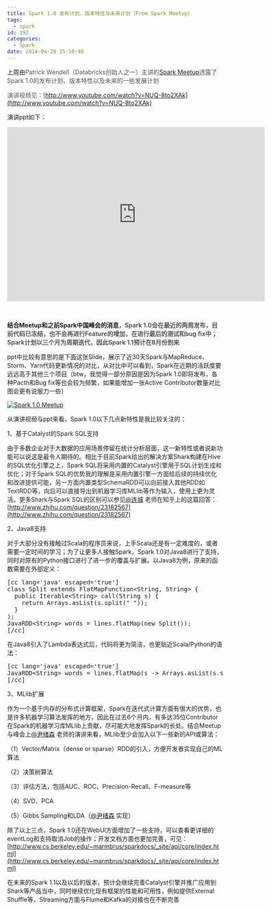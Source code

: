 ```yaml
---
title: Spark 1.0 发布计划、版本特性与未来计划（From Spark Meetup）
tags:
  - spark
id: 192
categories:
  - Spark
date: 2014-04-28 15:10:40
---
```


上周由<span style="color: rgba(0, 0, 0, 0.670588);">Patrick Wendell（Databricks创始人之一）主讲的[Spark Meetup](http://www.meetup.com/spark-users/)透露了Spark 1.0的发布计划、版本特性以及未来的一些发展计划</span>

<span style="color: rgba(0, 0, 0, 0.670588);">演讲视频见：[http://www.youtube.com/watch?v=NUQ-8to2XAk](http://www.youtube.com/watch?v=NUQ-8to2XAk)</span>

演讲ppt如下：

<iframe src="https://onedrive.live.com/embed?cid=FF5D4889707A3D16&amp;resid=FF5D4889707A3D16%21107&amp;authkey=AJrQinIrJBLnFko&amp;em=2" width="602" height="407" frameborder="0" scrolling="no"></iframe>

&nbsp;

**结合Meetup和之前Spark中国峰会的消息<span style="color: rgba(0, 0, 0, 0.670588);">，Spark 1.0会在最近的两周发布，目前代码已冻结，也不会再进行Feature的增加，在进行最后的测试和bug fix中；Spark计划以三个月为周期迭代，因此Spark 1.1预计在8月份到来</span>**

ppt中比较有意思的是下面这张Slide，展示了近30天Spark与MapReduce、Storm、Yarn代码更新情况的对比，从对比中可以看到，Spark在近期的活跃度要远远高于其他三个项目（btw，我觉得一部分原因是因为Spark 1.0即将发布，各种Pacth和Bug fix等也会较为频繁，如果能增加一张Active Contributor数量对比图会更有说服力一些）

[![Spark 1.0 Meetup](http://peacefulby.com/wp-content/uploads/2014/04/Spark-1.0-Meetup-600x450.png)](http://peacefulby.com/wp-content/uploads/2014/04/Spark-1.0-Meetup.png)

从演讲视频与ppt来看，Spark 1.0以下几点新特性是我比较关注的：

1、基于<span style="color: #222222;">Catalyst的Spark SQL支持</span>

由于多数企业对于大数据的应用场景停留在统计分析层面，这一新特性或者说新功能可以说这是最令人期待的。相比于目前Spark给出的解决方案Shark构建在Hive的SQL优化引擎之上，Spark SQL将采用内置的<span style="color: #222222;">Catalyst引擎用于SQL计划生成和优化；对于Spark SQL的优势我的理解是采用内置引擎一方面给后续的持续优化和改进提供可能，另一方面内置类型SchemaRDD可以向前接入其他RDD如TextRDD等，向后可以直接导出到机器学习库MLlib等作为输入，使用上更为灵活。更多Shark与Spark SQL的区别可以参见[@连城](http://weibo.com/lianchengzju) 老师在知乎上的这篇回答：[http://www.zhihu.com/question/23182567](http://www.zhihu.com/question/23182567)</span>

2、Java8支持

对于大部分没有接触过Scala的程序员来说，上手Scala还是有一定难度的，或者需要一定时间的学习；为了让更多人接触Spark，Spark 1.0对Java8进行了支持，同时对原有的Python接口进行了进一步的覆盖与扩展。以Java8为例，原来的函数需要在外部定义：
<pre>[cc lang='java' escaped='true']
class Split extends FlatMapFunction&lt;String, String&gt; {
  public Iterable&lt;String&gt; call(String s) {
    return Arrays.asList(s.split(" "));
  }
);
JavaRDD&lt;String&gt; words = lines.flatMap(new Split());
[/cc]</pre>
在Java8引入了Lambda表达式后，代码将更为简洁，也更贴近Scala/Python的语法：
<pre>[cc lang='java' escaped='true']
JavaRDD&lt;String&gt; words = lines.flatMap(s -&gt; Arrays.asList(s.split(" ")));
[/cc]</pre>
3、MLlib扩展

作为一个基于内存的分布式计算框架，Spark在迭代式计算方面有很大的优势，也是许多机器学习算法发挥的地方，因此在过去6个月内，有多达35位Contributor在Spark的机器学习库MLlib上贡献，尽可能大地发挥Spark的长处。结合Meetup与峰会上[@尹绪森](http://weibo.com/yinxusen) 老师的演讲来看，MLlib至少会加入以下一些新的API或算法：

（1）Vector/Matrix（dense or sparse）RDD的引入，方便开发者实现自己的ML算法

（2）决策树算法

（3）评估方法，包括AUC、ROC、Precision-Recall、F-measure等

（4）SVD、PCA

（5）Gibbs Sampling和LDA（[@尹绪森](http://weibo.com/yinxusen) 实现）

除了以上三点，Spark 1.0还在WebUI方面增加了一些支持，可以查看更详细的eventLog和支持取消Job的操作；开发文档方面也更加完善，可见：[http://www.cs.berkeley.edu/~marmbrus/sparkdocs/_site/api/core/index.html](http://www.cs.berkeley.edu/~marmbrus/sparkdocs/_site/api/core/index.html)

在未来的Spark 1.1以及以后的版本，预计会继续完善Catalyst引擎并推广应用到Shark等产品当中，同时继续优化现有框架的性能和可用性，例如提供External Shuffle等，Streaming方面与Flume和Kafka的对接也在不断完善